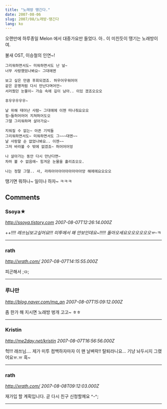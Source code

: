 ```yaml
---
title: "노래방 땡긴다."
date: 2007-08-06
slug: 2007/08/노래방-땡긴다
lang: ko
---
```


오랜만에 하루종일 Melon 에서 대중가요만 들었다. 아.. 이 미친듯이 땡기는 노래방이여.

불새 OST, 이승철의 인연~!


```
그리워하면서도~ 미워하면서도 난 널~ 
너무 사랑했었나봐요~ 그대에엔

보고 싶은 만큼 후회되겠죠. 허우어우워어어
같은 운명처럼 다시 만난다며어언~
서러웠던 눈물이~ 가슴 속에 깊이 남아.. 이있 겠죠오오오

후우우우우우~

날 위해 태어난 사람~ 그대에에 이젠 떠나줘요오오
힘~들허어어어 지쳐허어도오
그댈 그리워하며 살아가요~

지워질 수 없는~ 아픈 기억들
그리워하면서도~ 미워하면서도 그~~~대엔~~
날 사랑할 순 없었나봐요.. 이젠~~
그저 바라볼 수 밖에 없겠죠~ 허어어어엉

나 살아가는 동안 다시 만난다면~
차마 볼 수 없음에~ 힘겨운 눈물을 흘리죠오오.

나는 정말 그댈.. 사, 라하아아아아아아아아아앙 해에에요오오오
```


땡기면 뭐하나~ 일이나 하자~ ㅋㅋㅋ

## Comments

### Ssoya★
*http://ssoya.tistory.com*
*2007-08-07T12:26:14.000Z*

+_+!!!! 레쓰님보고싶어요!!! 미투에서 왜 안보인데요~!!!!!
돌아오세요오오오오오오ㅠ_-ㅋ

---

### rath
*http://xrath.com/*
*2007-08-07T14:15:55.000Z*

피곤해서 ;ㅁ;

---

### 루나만
*http://blog.naver.com/ma_an*
*2007-08-07T15:09:12.000Z*

좀 한가 해 지시면 노래방 벙개 고고~ ㅎㅎ

---

### Kristin
*http://me2day.net/kristin*
*2007-08-07T16:56:56.000Z*

헉!!! 래쓰님.... 제가 미투 컴백하자마자 이 왠 날벼락!!
탈퇴라니요... 기냥 놔두시지 그랬어요ㅠ.ㅠ
흑~

---

### rath
*http://xrath.com/*
*2007-08-08T09:12:03.000Z*

재가입 할 계획입니다. 곧 다시 친구 신청할께요 ^-^;

---

